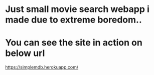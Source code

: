 # Just small movie search webapp i made due to extreme boredom..

# You can see the site in action on below url
https://simplemdb.herokuapp.com/

